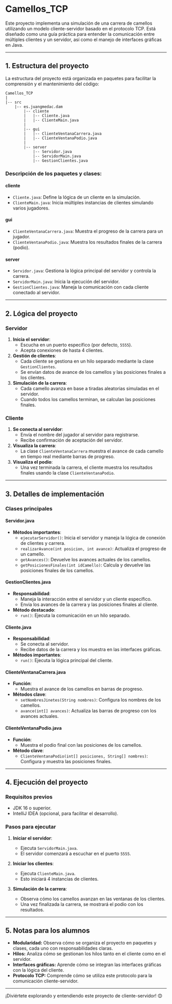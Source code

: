 # Camellos\_TCP

Este proyecto implementa una simulación de una carrera de camellos utilizando un modelo cliente-servidor basado en el protocolo TCP. Está diseñado como una guía práctica para entender la comunicación entre múltiples clientes y un servidor, así como el manejo de interfaces gráficas en Java.

---

## 1. Estructura del proyecto

La estructura del proyecto está organizada en paquetes para facilitar la comprensión y el mantenimiento del código:

```
Camellos_TCP
|
|-- src
    |-- es.juangmedac.dam
        |-- cliente
        |   |-- Cliente.java
        |   |-- ClienteMain.java
        |
        |-- gui
        |   |-- ClienteVentanaCarrera.java
        |   |-- ClienteVentanaPodio.java
        |
        |-- server
            |-- Servidor.java
            |-- ServidorMain.java
            |-- GestionClientes.java
```

### Descripción de los paquetes y clases:

#### **cliente**

- `Cliente.java`: Define la lógica de un cliente en la simulación.
- `ClienteMain.java`: Inicia múltiples instancias de clientes simulando varios jugadores.

#### **gui**

- `ClienteVentanaCarrera.java`: Muestra el progreso de la carrera para un jugador.
- `ClienteVentanaPodio.java`: Muestra los resultados finales de la carrera (podio).

#### **server**

- `Servidor.java`: Gestiona la lógica principal del servidor y controla la carrera.
- `ServidorMain.java`: Inicia la ejecución del servidor.
- `GestionClientes.java`: Maneja la comunicación con cada cliente conectado al servidor.

---

## 2. Lógica del proyecto

### **Servidor**

1. **Inicia el servidor**:
   - Escucha en un puerto específico (por defecto, `5555`).
   - Acepta conexiones de hasta 4 clientes.
2. **Gestión de clientes**:
   - Cada cliente se gestiona en un hilo separado mediante la clase `GestionClientes`.
   - Se envían datos de avance de los camellos y las posiciones finales a los clientes.
3. **Simulación de la carrera**:
   - Cada camello avanza en base a tiradas aleatorias simuladas en el servidor.
   - Cuando todos los camellos terminan, se calculan las posiciones finales.

### **Cliente**

1. **Se conecta al servidor**:
   - Envía el nombre del jugador al servidor para registrarse.
   - Recibe confirmación de aceptación del servidor.
2. **Visualiza la carrera**:
   - La clase `ClienteVentanaCarrera` muestra el avance de cada camello en tiempo real mediante barras de progreso.
3. **Visualiza el podio**:
   - Una vez terminada la carrera, el cliente muestra los resultados finales usando la clase `ClienteVentanaPodio`.

---

## 3. Detalles de implementación

### **Clases principales**

#### **Servidor.java**

- **Métodos importantes**:
  - `ejecutarServidor()`: Inicia el servidor y maneja la lógica de conexión de clientes y carrera.
  - `realizarAvance(int posicion, int avance)`: Actualiza el progreso de un camello.
  - `getAvances()`: Devuelve los avances actuales de los camellos.
  - `getPosicionesFinales(int idCamello)`: Calcula y devuelve las posiciones finales de los camellos.

#### **GestionClientes.java**

- **Responsabilidad**:
  - Maneja la interacción entre el servidor y un cliente específico.
  - Envia los avances de la carrera y las posiciones finales al cliente.
- **Método destacado**:
  - `run()`: Ejecuta la comunicación en un hilo separado.

#### **Cliente.java**

- **Responsabilidad**:
  - Se conecta al servidor.
  - Recibe datos de la carrera y los muestra en las interfaces gráficas.
- **Métodos importantes**:
  - `run()`: Ejecuta la lógica principal del cliente.

#### **ClienteVentanaCarrera.java**

- **Función**:
  - Muestra el avance de los camellos en barras de progreso.
- **Métodos clave**:
  - `setNombresJinetes(String nombres)`: Configura los nombres de los camellos.
  - `avance(int[] avances)`: Actualiza las barras de progreso con los avances actuales.

#### **ClienteVentanaPodio.java**

- **Función**:
  - Muestra el podio final con las posiciones de los camellos.
- **Método clave**:
  - `ClienteVentanaPodio(int[] posiciones, String[] nombres)`: Configura y muestra las posiciones finales.

---

## 4. Ejecución del proyecto

### **Requisitos previos**

- JDK 16 o superior.
- IntelliJ IDEA (opcional, para facilitar el desarrollo).

### **Pasos para ejecutar**

1. **Iniciar el servidor**:

   - Ejecuta `ServidorMain.java`.
   - El servidor comenzará a escuchar en el puerto `5555`.

2. **Iniciar los clientes**:

   - Ejecuta `ClienteMain.java`.
   - Esto iniciará 4 instancias de clientes.

3. **Simulación de la carrera**:

   - Observa cómo los camellos avanzan en las ventanas de los clientes.
   - Una vez finalizada la carrera, se mostrará el podio con los resultados.

---

## 5. Notas para los alumnos

- **Modularidad:** Observa cómo se organiza el proyecto en paquetes y clases, cada uno con responsabilidades claras.
- **Hilos:** Analiza cómo se gestionan los hilos tanto en el cliente como en el servidor.
- **Interfaces gráficas:** Aprende cómo se integran las interfaces gráficas con la lógica del cliente.
- **Protocolo TCP:** Comprende cómo se utiliza este protocolo para la comunicación cliente-servidor.

---

¡Diviértete explorando y entendiendo este proyecto de cliente-servidor! 😊


